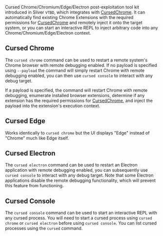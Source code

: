 Cursed Chrome/Chromium/Edge/Electron post-exploitation tool kit introduced in Sliver v`TBD`, which integrates with [CursedChrome](https://github.com/mandatoryprogrammer/CursedChrome). It can automatically find existing Chrome Extensions with the required permissions for [CursedChrome](https://github.com/mandatoryprogrammer/CursedChrome) and remotely inject it onto the target system, or you can start an interactive REPL to inject arbitrary code into any Chrome/Chromium/Edge/Electron context.

## Cursed Chrome

The `cursed chrome` command can be used to restart a remote system's Chrome browser with remote debugging enabled. If no payload is specified using `--payload` the command will simply restart Chrome with remote debugging enabled, you can then use `cursed console` to interact with any debug target. 

If a payload is specified, the command will restart Chrome with remote debugging, enumerate installed browser extensions, determine if any extension has the required permissions for [CursedChrome](https://github.com/mandatoryprogrammer/CursedChrome), and inject the payload into the extension's execution context.

## Cursed Edge

Works identically to `cursed chrome` but the UI displays "Edge" instead of "Chrome" much like Edge itself.

## Cursed Electron

The `cursed electron` command can be used to restart an Electron application with remote debugging enabled, you can subsequently use `cursed console` to interact with any debug target. Note that some Electron applications disable the remote debugging functionality, which will prevent this feature from functioning.

## Cursed Console

The `cursed console` command can be used to start an interactive REPL with any cursed process. You will need to start a cursed process using `cursed chrome` or `cursed electron` before using `cursed console`. You can list cursed processes using the `cursed` command.